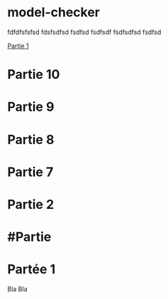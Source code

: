 # model-checker

fdfdfsfsfsd
fdsfsdfsd
fsdfsd
fsdfsdf
fsdfsdfsd
fsdfsd



[Partie 1](#Partée-1)

# Partie 10
# Partie 9
# Partie 8
# Partie 7
# Partie 2
# #Partie
# Partée 1
Bla Bla
